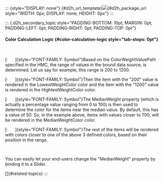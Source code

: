 ::: {style="DISPLAY: none"}
[](ms-xhelp:///?Id=d2h_url_template){#d2h_url_template}![](!package_url!){#d2h_package_url style="WIDTH: 0px; DISPLAY: none; HEIGHT: 0px"}
:::

::: {.d2h_secondary_topic style="PADDING-BOTTOM: 10pt; MARGIN: 0pt; PADDING-LEFT: 0pt; PADDING-RIGHT: 0pt; PADDING-TOP: 0pt"}
#### Color Calculation Logic {#color-calculation-logic style="tab-stops: 0pt"}

 

[·      ]{style="FONT-FAMILY: Symbol"}Based on the ColorWeightValuePath specified in the HMC, the range of values in the bound data source, is determined. Let us say for example, this range is 200 to 1200.

[·      ]{style="FONT-FAMILY: Symbol"}Then the item with the \"200\" value is rendered in the LowestWeightColor color and the item with the \"1200\" value is rendered in the HightestWeightColor color.

[·      ]{style="FONT-FAMILY: Symbol"}The MedianWeight property (which is actually a percentage value ranging from 0 to 100) is then used to determine the color for the items near the median value. By default, this has a value of 50. So, in the example above, items with values closer to 700, will be rendered in the MedianWeightColor color.

[·      ]{style="FONT-FAMILY: Symbol"}The rest of the items will be rendered with colors closer to one of the above 3 defined colors, based on their position in the range.

 

You can easily let your end-users change the \"MedianWeight\" property by binding it to a Slider.

[]{#related-topics}
:::
